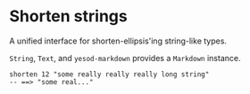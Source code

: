 # Shorten strings

A unified interface for shorten-ellipsis'ing string-like types.

`String`, `Text`, and `yesod-markdown` provides a `Markdown` instance.

~~~ { .haskell }
shorten 12 "some really really really long string"
-- ==> "some real..."
~~~
